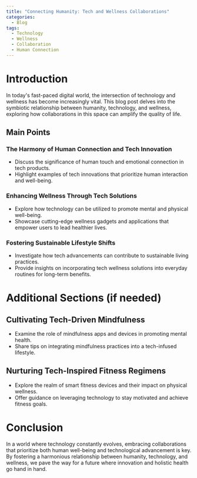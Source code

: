 ```yaml
---
title: "Connecting Humanity: Tech and Wellness Collaborations"
categories:
  - Blog
tags:
  - Technology
  - Wellness
  - Collaboration
  - Human Connection
---
```


# Introduction
In today's fast-paced digital world, the intersection of technology and wellness has become increasingly vital. This blog post delves into the symbiotic relationship between humanity, technology, and wellness, exploring how collaborations in this space can amplify the quality of life.

## Main Points
### The Harmony of Human Connection and Tech Innovation
- Discuss the significance of human touch and emotional connection in tech products.
- Highlight examples of tech innovations that prioritize human interaction and well-being.

### Enhancing Wellness Through Tech Solutions
- Explore how technology can be utilized to promote mental and physical well-being.
- Showcase cutting-edge wellness gadgets and applications that empower users to lead healthier lives.

### Fostering Sustainable Lifestyle Shifts
- Investigate how tech advancements can contribute to sustainable living practices.
- Provide insights on incorporating tech wellness solutions into everyday routines for long-term benefits.

# Additional Sections (if needed)
## Cultivating Tech-Driven Mindfulness
- Examine the role of mindfulness apps and devices in promoting mental health.
- Share tips on integrating mindfulness practices into a tech-infused lifestyle.

## Nurturing Tech-Inspired Fitness Regimens
- Explore the realm of smart fitness devices and their impact on physical wellness.
- Offer guidance on leveraging technology to stay motivated and achieve fitness goals.

# Conclusion
In a world where technology constantly evolves, embracing collaborations that prioritize both human well-being and technological advancement is key. By fostering a harmonious relationship between humanity, technology, and wellness, we pave the way for a future where innovation and holistic health go hand in hand.